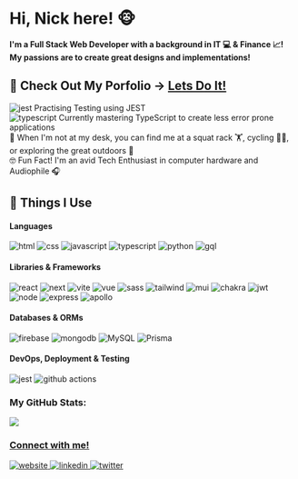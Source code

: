 <h1>Hi, Nick here! 🐵</h1>

<b>I'm a Full Stack Web Developer with a background in IT 💻 & Finance 📈! <br> My passions are to create great designs and implementations!</b>

<h2> 🌟 Check Out My Porfolio -> 
  <a href="https://nickhuynhq.com" target="_blank" rel="noopener noreferrer">
    Lets Do It!
  </a>
</h2> 


<img src="https://img.icons8.com/external-tal-revivo-shadow-tal-revivo/18/null/external-jest-can-collect-code-coverage-information-from-entire-projects-logo-shadow-tal-revivo.png" alt="jest"/> Practising Testing using JEST <br>
<img src="https://img.icons8.com/external-tal-revivo-color-tal-revivo/18/null/external-typescript-an-open-source-programming-language-developed-and-maintained-by-microsoft-logo-color-tal-revivo.png" alt="typescript"/> Currently mastering TypeScript  to create less error prone applications<br>
🌟 When I'm not at my desk, you can find me at a squat rack 🏋️, cycling 🚴‍♂️, or exploring the great outdoors 🌲 <br>
🤓 Fun Fact! I'm an avid Tech Enthusiast in computer hardware and Audiophile 🎧<br>

<h2>🧰 Things I Use</h2>
<h4>Languages</h4>
<p>
  <img src="https://img.shields.io/badge/HTML5-E34F26?style=for-the-badge&logo=html5&logoColor=white" alt="html" >
  <img src="https://img.shields.io/badge/CSS3-1572B6?style=for-the-badge&logo=css3&logoColor=white" alt="css">
  <img src="https://img.shields.io/badge/JavaScript-323330?style=for-the-badge&logo=javascript&logoColor=F7DF1E" alt="javascript">
  <img src="https://img.shields.io/badge/TypeScript-007ACC?style=for-the-badge&logo=typescript&logoColor=white" alt="typescript"> 
  <img src="https://img.shields.io/badge/Python-3776AB?style=for-the-badge&logo=python&logoColor=white" alt="python"> 
  <img src="https://img.shields.io/badge/-GraphQL-E10098?style=for-the-badge&logo=graphql&logoColor=white" alt="gql">
</p>

<h4>Libraries & Frameworks</h4>
<p>
  <img src="https://img.shields.io/badge/React-20232A?style=for-the-badge&logo=react&logoColor=61DAFB" alt="react">
  <img src="https://img.shields.io/badge/Next-black?style=for-the-badge&logo=next.js&logoColor=white" alt="next">
  <img src="https://img.shields.io/static/v1?style=for-the-badge&message=Vite&color=646CFF&logo=Vite&logoColor=FFFFFF&label=" alt="vite">
  <img src="https://img.shields.io/badge/Vue.js-35495E?style=for-the-badge&logo=vuedotjs&logoColor=4FC08D" alt="vue">
  <img src="https://img.shields.io/badge/Sass-CC6699?style=for-the-badge&logo=sass&logoColor=white" alt="sass">
  <img src="https://img.shields.io/badge/Tailwind_CSS-38B2AC?style=for-the-badge&logo=tailwind-css&logoColor=white" alt="tailwind">
  <img src="https://img.shields.io/badge/MUI-%230081CB.svg?style=for-the-badge&logo=mui&logoColor=white" alt="mui">
  <img src="https://img.shields.io/static/v1?style=for-the-badge&message=Chakra+UI&color=319795&logo=Chakra+UI&logoColor=FFFFFF&label=" alt="chakra">
  <img src="https://img.shields.io/badge/JWT-000000?style=for-the-badge&logo=JSON%20web%20tokens&logoColor=white" alt="jwt">
  <img src="https://img.shields.io/badge/Node.js-339933?style=for-the-badge&logo=nodedotjs&logoColor=white" alt="node">
  <img src="https://img.shields.io/badge/Express.js-000000?style=for-the-badge&logo=express&logoColor=white" alt="express">
  <img src="https://img.shields.io/static/v1?style=for-the-badge&message=Apollo+GraphQL&color=311C87&logo=Apollo+GraphQL&logoColor=FFFFFF&label=" alt="apollo">
</p>

<h4>Databases & ORMs</h4>
<p>
  <img src="https://img.shields.io/badge/firebase-ffca28?style=for-the-badge&logo=firebase&logoColor=black" alt="firebase">
  <img src="https://img.shields.io/badge/MongoDB-4EA94B?style=for-the-badge&logo=mongodb&logoColor=white" alt="mongodb">
  <img src="https://img.shields.io/badge/MySQL-005C84?style=for-the-badge&logo=mysql&logoColor=white" alt="MySQL">
  <img src="https://img.shields.io/badge/Prisma-3982CE?style=for-the-badge&logo=Prisma&logoColor=white" alt="Prisma"></p>

<h4>DevOps, Deployment & Testing</h4>
<p>
<img src="https://img.shields.io/badge/Jest-C21325?style=for-the-badge&logo=jest&logoColor=white" alt="jest">
<img src="https://img.shields.io/badge/GitHub_Actions-2088FF?style=for-the-badge&logo=github-actions&logoColor=white" alt="github actions">
</p>


<h3>My GitHub Stats:</h3>
<div><a href="http://github.com/nickhuynhq"><img src="https://github-readme-stats-git-masterrstaa-rickstaa.vercel.app/api?username=nickhuynhq&&show_icons=true&theme=tokyonight"</a></div>
  



<h3>Connect with me!</h3>
<a href="https://nickhuynhq.com" target="_blank" rel="noopener noreferrer">
 <img src="https://img.icons8.com/doodle/48/null/domain.png" alt="website"/>
</a>
<a href="https://www.linkedin.com/in/nickhuynhq/" target="_blank" rel="noopener noreferrer">
  <img src="https://img.icons8.com/doodle/48/null/linkedin-circled.png" alt="linkedin"/>
</a>
<a href="https://twitter.com/nickhuynhq" target="_blank" rel="noopener noreferrer">
  <img src="https://img.icons8.com/doodle/48/null/old-twitter-logo.png" alt="twitter"/>
</div>




